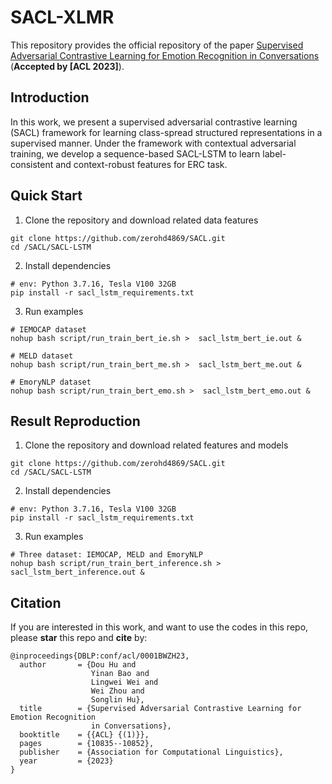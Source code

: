 # SACL-XLMR

This repository provides the official repository of the paper [Supervised Adversarial Contrastive Learning for Emotion Recognition in Conversations](https://aclanthology.org/2023.acl-long.606.pdf) (**Accepted by [ACL 2023]**).

## Introduction
In this work, we present a supervised adversarial contrastive learning (SACL) framework for learning class-spread structured representations in a supervised manner. 
Under the framework with contextual adversarial training, we develop a sequence-based SACL-LSTM to learn label-consistent and context-robust features for ERC task.

## Quick Start

1. Clone the repository and download related data features
```
git clone https://github.com/zerohd4869/SACL.git
cd /SACL/SACL-LSTM
```

2. Install dependencies
``` 
# env: Python 3.7.16, Tesla V100 32GB
pip install -r sacl_lstm_requirements.txt
```

3. Run examples
```
# IEMOCAP dataset
nohup bash script/run_train_bert_ie.sh >  sacl_lstm_bert_ie.out &

# MELD dataset
nohup bash script/run_train_bert_me.sh >  sacl_lstm_bert_me.out &

# EmoryNLP dataset
nohup bash script/run_train_bert_emo.sh >  sacl_lstm_bert_emo.out &

```


## Result Reproduction

1. Clone the repository and download related features and models
```
git clone https://github.com/zerohd4869/SACL.git
cd /SACL/SACL-LSTM
```

2. Install dependencies
``` 
# env: Python 3.7.16, Tesla V100 32GB
pip install -r sacl_lstm_requirements.txt
```

3. Run examples
```
# Three dataset: IEMOCAP, MELD and EmoryNLP
nohup bash script/run_train_bert_inference.sh >  sacl_lstm_bert_inference.out &

```


## Citation

If you are interested in this work, and want to use the codes in this repo, please **star** this repo and **cite** by:


```
@inproceedings{DBLP:conf/acl/0001BWZH23,
  author       = {Dou Hu and
                  Yinan Bao and
                  Lingwei Wei and
                  Wei Zhou and
                  Songlin Hu},
  title        = {Supervised Adversarial Contrastive Learning for Emotion Recognition
                  in Conversations},
  booktitle    = {{ACL} {(1)}},
  pages        = {10835--10852},
  publisher    = {Association for Computational Linguistics},
  year         = {2023}
}
```